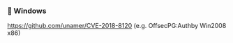 ### :open_file_folder: Windows

https://github.com/unamer/CVE-2018-8120 (e.g. OffsecPG:Authby Win2008 x86)
